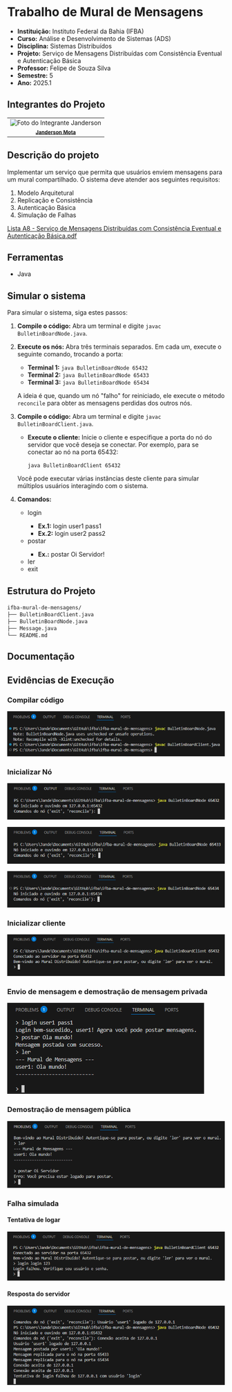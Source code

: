 # Trabalho de Mural de Mensagens

- **Instituição:** Instituto Federal da Bahia (IFBA)
- **Curso:** Análise e Desenvolvimento de Sistemas (ADS)
- **Disciplina:** Sistemas Distribuídos
- **Projeto:** Serviço de Mensagens Distribuídas com Consistência Eventual e Autenticação Básica
- **Professor:** Felipe de Souza Silva
- **Semestre:** 5
- **Ano:** 2025.1

## Integrantes do Projeto

<table>
  <tr>
    <td align="center">
      <img src="https://avatars.githubusercontent.com/u/80362674?v=4" width="100px;" alt="Foto do Integrante Janderson"/><br />
      <sub><b><a href="https://github.com/JandersonMota">Janderson Mota</a></b></sub>
    </td>
  </tr>
</table>

## Descrição do projeto

Implementar um serviço que permita que usuários enviem mensagens para um mural compartilhado. O sistema deve atender aos seguintes requisitos:
1. Modelo Arquitetural
2. Replicação e Consistência
3. Autenticação Básica
4. Simulação de Falhas

[Lista A8 - Serviço de Mensagens Distribuídas com Consistência Eventual e Autenticação Básica.pdf](https://github.com/user-attachments/files/22119260/A8.-.SAJ-ADS10.-.Servico.de.Mensagens.Distribuidas.com.Consistencia.Eventual.e.Autenticacao.Basica.pdf)

## Ferramentas

- Java

## Simular o sistema

Para simular o sistema, siga estes passos:

1. **Compile o código:** Abra um terminal e digite `javac BulletinBoardNode.java`.
2. **Execute os nós:** Abra três terminais separados. Em cada um, execute o seguinte comando, trocando a porta:
    - **Terminal 1:** `java BulletinBoardNode 65432`
    - **Terminal 2:** `java BulletinBoardNode 65433`
    - **Terminal 3:** `java BulletinBoardNode 65434`

    A ideia é que, quando um nó "falho" for reiniciado, ele execute o método `reconcile` para obter as mensagens perdidas dos outros nós.

3. **Compile o código:** Abra um terminal e digite `javac BulletinBoardClient.java`.
    - **Execute o cliente:** Inicie o cliente e especifique a porta do nó do servidor que você deseja se conectar. Por exemplo, para se conectar ao nó na porta 65432:

      ```
      java BulletinBoardClient 65432
      ```
      
    Você pode executar várias instâncias deste cliente para simular múltiplos usuários interagindo com o sistema.

4. **Comandos:**
    - login <usuario> <senha>
      - **Ex.1:** login user1 pass1
      - **Ex.2:** login user2 pass2
    - postar <mensagem>
      - **Ex.:** postar Oi Servidor!
    - ler
    - exit

## Estrutura do Projeto
```
ifba-mural-de-mensagens/
├── BulletinBoardClient.java
├── BulletinBoardNode.java
├── Message.java
└── README.md
```

## Documentação

## Evidências de Execução

### Compilar código
![Compilação dos códigos](image.png)

### Inicializar Nó
![Nó 1 (Porta 65432)](image-1.png)

![Nó 2 (Porta 65433)](image-2.png)

![Nó 3 (Porta 65434)](image-3.png)

### Inicializar cliente
![Inicia o cliente](image-4.png)

### Envio de mensagem e demostração de mensagem privada
![Mensagem logado](image-6.png)

### Demostração de mensagem pública
![Mensagem sem logar](image-8.png)

### Falha simulada
#### Tentativa de logar
![Falha de login](image-9.png)

#### Resposta do servidor
![Nó falha com a tentativa de login](image-10.png)
